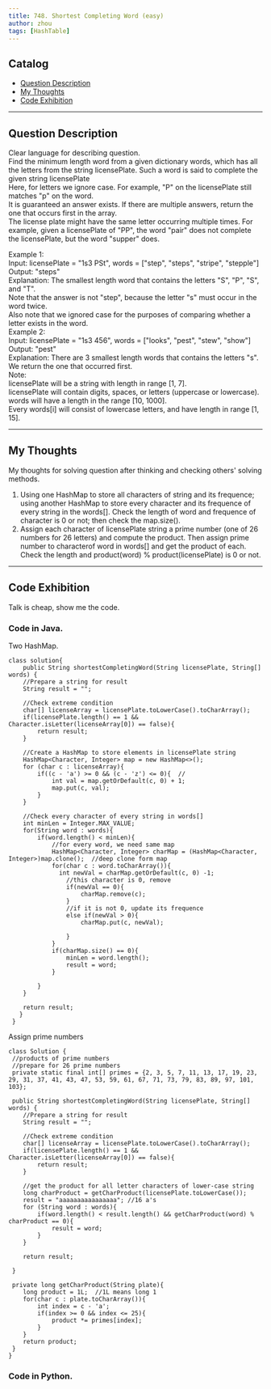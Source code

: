 ```yaml
---
title: 748. Shortest Completing Word (easy)                 
author: zhou      
tags: [HashTable]          
---
```


       

## Catalog  
+ [Question Description](#partI)
+ [My Thoughts](#partII)
+ [Code Exhibition](#partIII)

----------------------------------

## Question Description
Clear language for describing question.    
Find the minimum length word from a given dictionary words, which has all the letters from the string licensePlate. Such a word is said to complete the given string licensePlate         
Here, for letters we ignore case. For example, "P" on the licensePlate still matches "p" on the word.      
It is guaranteed an answer exists. If there are multiple answers, return the one that occurs first in the array.      
The license plate might have the same letter occurring multiple times. For example, given a licensePlate of "PP", the word "pair" does not complete the licensePlate, but the word "supper" does.      

Example 1:     
Input: licensePlate = "1s3 PSt", words = ["step", "steps", "stripe", "stepple"]    
Output: "steps"    
Explanation: The smallest length word that contains the letters "S", "P", "S", and "T".    
Note that the answer is not "step", because the letter "s" must occur in the word twice.    
Also note that we ignored case for the purposes of comparing whether a letter exists in the word.    
Example 2:     
Input: licensePlate = "1s3 456", words = ["looks", "pest", "stew", "show"]    
Output: "pest"    
Explanation: There are 3 smallest length words that contains the letters "s".    
We return the one that occurred first.    
Note:    
licensePlate will be a string with length in range [1, 7].    
licensePlate will contain digits, spaces, or letters (uppercase or lowercase).    
words will have a length in the range [10, 1000].    
Every words[i] will consist of lowercase letters, and have length in range [1, 15].     


----------------------------------

## My Thoughts
My thoughts for solving question after thinking and checking others' solving methods.        
1. Using one HashMap to store all characters of string and its frequence; using another HashMap to store every character and its frequence of every string in the words[]. Check the length of word and frequence of character is 0 or not; then check the map.size().   
2. Assign each character of licensePlate string a prime number (one of 26 numbers for 26 letters) and compute the product. Then assign prime number to characterof word in words[] and get the product of each. Check the length and product(word) % product(licensePlate) is 0 or not.      


----------------------------------

## Code Exhibition
Talk is cheap, show me the code.    
### Code in Java.     
Two HashMap.     

    class solution{       
        public String shortestCompletingWord(String licensePlate, String[] words) {
        //Prepare a string for result
        String result = "";
        
        //Check extreme condition   
        char[] licenseArray = licensePlate.toLowerCase().toCharArray();
        if(licensePlate.length() == 1 && Character.isLetter(licenseArray[0]) == false){
            return result;
        }
        
        //Create a HashMap to store elements in licensePlate string
        HashMap<Character, Integer> map = new HashMap<>();
        for (char c : licenseArray){
            if((c - 'a') >= 0 && (c - 'z') <= 0){  //
                int val = map.getOrDefault(c, 0) + 1;
                map.put(c, val);
            }
        }
        
        //Check every character of every string in words[]
        int minLen = Integer.MAX_VALUE;
        for(String word : words){
            if(word.length() < minLen){
                //for every word, we need same map
                HashMap<Character, Integer> charMap = (HashMap<Character, Integer>)map.clone();  //deep clone form map   
                for(char c : word.toCharArray()){
                  int newVal = charMap.getOrDefault(c, 0) -1;
                    //this character is 0, remove
                    if(newVal == 0){
                        charMap.remove(c);
                    }
                    //if it is not 0, update its frequence
                    else if(newVal > 0){
                        charMap.put(c, newVal);
                        
                    }
                }
                if(charMap.size() == 0){
                    minLen = word.length();
                    result = word;
                }
                
            }
        }
        
        return result;
       }
     }

Assign prime numbers    

    class Solution {
     //products of prime numbers
     //prepare for 26 prime numbers 
     private static final int[] primes = {2, 3, 5, 7, 11, 13, 17, 19, 23, 29, 31, 37, 41, 43, 47, 53, 59, 61, 67, 71, 73, 79, 83, 89, 97, 101, 103}; 
    
     public String shortestCompletingWord(String licensePlate, String[] words) {
        //Prepare a string for result
        String result = "";
        
        //Check extreme condition   
        char[] licenseArray = licensePlate.toLowerCase().toCharArray();
        if(licensePlate.length() == 1 && Character.isLetter(licenseArray[0]) == false){
            return result;
        }
        
        //get the product for all letter characters of lower-case string
        long charProduct = getCharProduct(licensePlate.toLowerCase());
        result = "aaaaaaaaaaaaaaaa"; //16 a's
        for (String word : words){
            if(word.length() < result.length() && getCharProduct(word) % charProduct == 0){
                result = word;
            }
        }
        
        return result;
        
     }
    
     private long getCharProduct(String plate){
        long product = 1L;  //1L means long 1
        for(char c : plate.toCharArray()){
            int index = c - 'a';
            if(index >= 0 && index <= 25){
                product *= primes[index];
            }
        }
        return product;
     }
    }



### Code in Python.   



